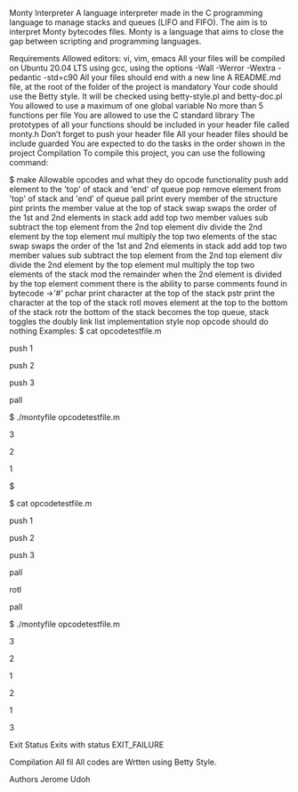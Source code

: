 Monty Interpreter A language interpreter made in the C programming language to manage stacks and queues (LIFO and FIFO). The aim is to interpret Monty bytecodes files. Monty is a language that aims to close the gap between scripting and programming languages.

Requirements Allowed editors: vi, vim, emacs All your files will be compiled on Ubuntu 20.04 LTS using gcc, using the options -Wall -Werror -Wextra -pedantic -std=c90 All your files should end with a new line A README.md file, at the root of the folder of the project is mandatory Your code should use the Betty style. It will be checked using betty-style.pl and betty-doc.pl You allowed to use a maximum of one global variable No more than 5 functions per file You are allowed to use the C standard library The prototypes of all your functions should be included in your header file called monty.h Don’t forget to push your header file All your header files should be include guarded You are expected to do the tasks in the order shown in the project Compilation To compile this project, you can use the following command:

$ make Allowable opcodes and what they do opcode functionality push add element to the 'top' of stack and 'end' of queue pop remove element from 'top' of stack and 'end' of queue pall print every member of the structure pint prints the member value at the top of stack swap swaps the order of the 1st and 2nd elements in stack add add top two member values sub subtract the top element from the 2nd top element div divide the 2nd element by the top element mul multiply the top two elements of the stac swap swaps the order of the 1st and 2nd elements in stack add add top two member values sub subtract the top element from the 2nd top element div divide the 2nd element by the top element mul multiply the top two elements of the stack mod the remainder when the 2nd element is divided by the top element comment there is the ability to parse comments found in bytecode ->'#' pchar print character at the top of the stack pstr print the character at the top of the stack rotl moves element at the top to the bottom of the stack rotr the bottom of the stack becomes the top queue, stack toggles the doubly link list implementation style nop opcode should do nothing Examples: $ cat opcodetestfile.m

push 1

push 2

push 3

pall

$ ./montyfile opcodetestfile.m

3

2

1

$

$ cat opcodetestfile.m

push 1

push 2

push 3

pall

rotl

pall

$ ./montyfile opcodetestfile.m

3

2

1

2

1

3

Exit Status Exits with status EXIT_FAILURE

Compilation All fil All codes are Wrtten using Betty Style.

Authors Jerome Udoh
